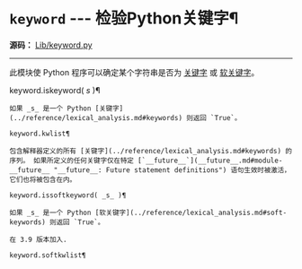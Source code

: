 # `keyword` \--- 检验Python关键字¶

**源码：** [Lib/keyword.py](https://github.com/python/cpython/tree/3.12/Lib/keyword.py)

* * *

此模块使 Python 程序可以确定某个字符串是否为 [关键字](2.%20词法分析.md#keywords) 或 [软关键字](2.%20词法分析.md#soft-keywords)。

keyword.iskeyword( _s_ )¶

    

~~~
如果 _s_ 是一个 Python [关键字](../reference/lexical_analysis.md#keywords) 则返回 `True`。

keyword.kwlist¶
~~~
    

~~~
包含解释器定义的所有 [关键字](../reference/lexical_analysis.md#keywords) 的序列。 如果所定义的任何关键字仅在特定 [`__future__`](__future__.md#module-__future__ "__future__: Future statement definitions") 语句生效时被激活，它们也将被包含在内。

keyword.issoftkeyword( _s_ )¶
~~~
    

~~~
如果 _s_ 是一个 Python [软关键字](../reference/lexical_analysis.md#soft-keywords) 则返回 `True`。

在 3.9 版本加入.

keyword.softkwlist¶
~~~
    

~~~
